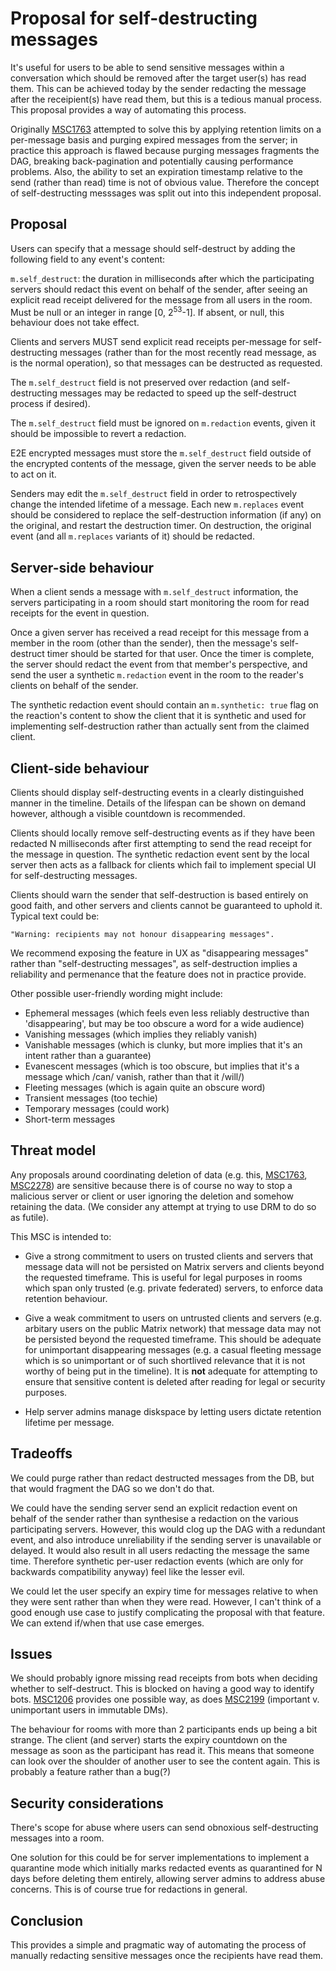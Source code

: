 # Proposal for self-destructing messages

It's useful for users to be able to send sensitive messages within a
conversation which should be removed after the target user(s) has read them.
This can be achieved today by the sender redacting the message after the
receipient(s) have read them, but this is a tedious manual process. This
proposal provides a way of automating this process.

Originally [MSC1763](https://github.com/matrix-org/matrix-doc/pull/1763)
attempted to solve this by applying retention limits on a per-message basis
and purging expired messages from the server; in practice this approach is
flawed because purging messages fragments the DAG, breaking back-pagination
and potentially causing performance problems.  Also, the ability to set an
expiration timestamp relative to the send (rather than read) time is not of
obvious value.  Therefore the concept of self-destructing messsages was
split out into this independent proposal.

## Proposal

Users can specify that a message should self-destruct by adding the following
field to any event's content:

`m.self_destruct`:
  the duration in milliseconds after which the participating servers should
  redact this event on behalf of the sender, after seeing an explicit read
  receipt delivered for the message from all users in the room. Must be null
  or an integer in range [0, 2<sup>53</sup>-1]. If absent, or null, this
  behaviour does not take effect.

Clients and servers MUST send explicit read receipts per-message for
self-destructing messages (rather than for the most recently read message,
as is the normal operation), so that messages can be destructed as requested.

The `m.self_destruct` field is not preserved over redaction (and
self-destructing messages may be redacted to speed up the self-destruct
process if desired).

The `m.self_destruct` field must be ignored on `m.redaction` events, given it
should be impossible to revert a redaction.

E2E encrypted messages must store the `m.self_destruct` field outside of the
encrypted contents of the message, given the server needs to be able to act on
it.

Senders may edit the `m.self_destruct` field in order to retrospectively
change the intended lifetime of a message.  Each new `m.replaces` event should
be considered to replace the self-destruction information (if any) on the
original, and restart the destruction timer.  On destruction, the original
event (and all `m.replaces` variants of it) should be redacted.

## Server-side behaviour

When a client sends a message with `m.self_destruct` information, the servers
participating in a room should start monitoring the room for read receipts for
the event in question.

Once a given server has received a read receipt for this message from a member
in the room (other than the sender), then the message's self-destruct timer
should be started for that user.  Once the timer is complete, the server
should redact the event from that member's perspective, and send the user a
synthetic `m.redaction` event in the room to the reader's clients on behalf of
the sender.

The synthetic redaction event should contain an `m.synthetic: true` flag on
the reaction's content to show the client that it is synthetic and used for
implementing self-destruction rather than actually sent from the claimed
client.

## Client-side behaviour

Clients should display self-destructing events in a clearly distinguished
manner in the timeline.  Details of the lifespan can be shown on demand
however, although a visible countdown is recommended.

Clients should locally remove self-destructing events as if they have been
redacted N milliseconds after first attempting to send the read receipt for the
message in question.  The synthetic redaction event sent by the local server
then acts as a fallback for clients which fail to implement special UI for
self-destructing messages.

Clients should warn the sender that self-destruction is based entirely on good
faith, and other servers and clients cannot be guaranteed to uphold it.
Typical text could be:

	"Warning: recipients may not honour disappearing messages".

We recommend exposing the feature in UX as "disappearing messages" rather than
"self-destructing messages", as self-destruction implies a reliability and
permenance that the feature does not in practice provide.

Other possible user-friendly wording might include:
 * Ephemeral messages (which feels even less reliably destructive than
   'disappearing', but may be too obscure a word for a wide audience)
 * Vanishing messages (which implies they reliably vanish)
 * Vanishable messages (which is clunky, but more implies that it's an intent
   rather than a guarantee)
 * Evanescent messages (which is too obscure, but implies that it's a message
   which /can/ vanish, rather than that it /will/)
 * Fleeting messages (which is again quite an obscure word)
 * Transient messages (too techie)
 * Temporary messages (could work)
 * Short-term messages

## Threat model

Any proposals around coordinating deletion of data (e.g. this,
[MSC1763](https://github.com/matrix-org/matrix-doc/issues/1763),
[MSC2278](https://github.com/matrix-org/matrix-doc/issues/2278)) are sensitive
because there is of course no way to stop a malicious server or client or user
ignoring the deletion and somehow retaining the data. (We consider any attempt
at trying to use DRM to do so as futile).

This MSC is intended to:

 * Give a strong commitment to users on trusted clients and servers that
   message data will not be persisted on Matrix servers and clients beyond the
   requested timeframe.  This is useful for legal purposes in rooms which span
   only trusted (e.g. private federated) servers, to enforce data retention
   behaviour.

 * Give a weak commitment to users on untrusted clients and servers (e.g.
   arbitary users on the public Matrix network) that message data may not be
   persisted beyond the requested timeframe.  This should be adequate for
   unimportant disappearing messages (e.g. a casual fleeting message which is so
   unimportant or of such shortlived relevance that it is not worthy of being put
   in the timeline).  It is **not** adequate for attempting to ensure that
   sensitive content is deleted after reading for legal or security purposes.

 * Help server admins manage diskspace by letting users dictate retention
   lifetime per message.

## Tradeoffs

We could purge rather than redact destructed messages from the DB, but that
would fragment the DAG so we don't do that.

We could have the sending server send an explicit redaction event on behalf of
the sender rather than synthesise a redaction on the various participating
servers.  However, this would clog up the DAG with a redundant event, and also
introduce unreliability if the sending server is unavailable or delayed.  It
would  also result in all users redacting the message the same time. Therefore
synthetic per-user redaction events (which are only for backwards
compatibility anyway) feel like the lesser evil.

We could let the user specify an expiry time for messages relative to when
they were sent rather than when they were read.  However, I can't think of a
good enough use case to justify complicating the proposal with that feature.
We can extend if/when that use case emerges.

## Issues

We should probably ignore missing read receipts from bots when deciding
whether to self-destruct.  This is blocked on having a good way to identify
bots.  [MSC1206](https://github.com/matrix-org/matrix-doc/pull/1206) provides
one possible way, as does
[MSC2199](https://github.com/matrix-org/matrix-doc/pull/2199) (important v.
unimportant users in immutable DMs).

The behaviour for rooms with more than 2 participants ends up being a bit
strange. The client (and server) starts the expiry countdown on the message as
soon as the participant has read it.  This means that someone can look over
the shoulder of another user to see the content again.  This is probably a
feature rather than a bug(?)

## Security considerations

There's scope for abuse where users can send obnoxious self-destructing messages
into a room.

One solution for this could be for server implementations to implement a
quarantine mode which initially marks redacted events as quarantined for N days
before deleting them entirely, allowing server admins to address abuse concerns.
This is of course true for redactions in general.

## Conclusion

This provides a simple and pragmatic way of automating the process of manually
redacting sensitive messages once the recipients have read them.
